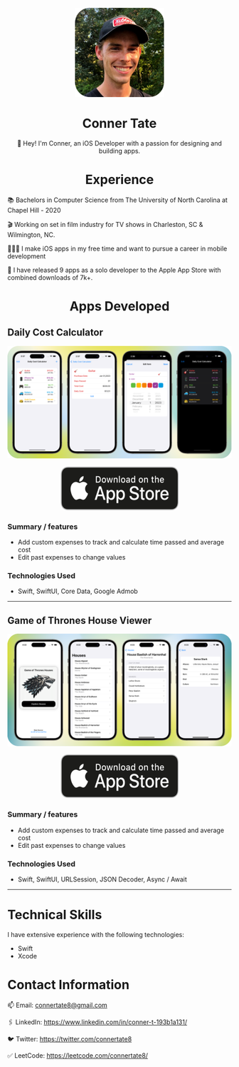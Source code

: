 <p align="center">
  <img src="profile_picture.png" width="200" height="200">
</p>

<h1 align="center">
Conner Tate
</h1>
<p align="center">
👋 Hey! I'm Conner, an iOS Developer with a passion for designing and building apps. 
</p>

<h1 align="center">
Experience
</h1>

📚 Bachelors in Computer Science from The University of North Carolina at Chapel Hill - 2020

🎬 Working on set in film industry for TV shows in Charleston, SC & Wilmington, NC.

👨🏻‍💻 I make iOS apps in my free time and want to pursue a career in mobile development

📱 I have released 9 apps as a solo developer to the Apple App Store with combined downloads of 7k+.


<h1 align="center">
Apps Developed
</h1>


## Daily Cost Calculator 

<p align="center">
  <img src="gradientTest.png" style="max-width: 100%; height: auto;">
</p>

<p align="center">
  <a href="https://apps.apple.com/us/app/daily-cost-calculator/id6443849658">
    <img src="appStore.png" alt="Image" width="270" height="100" style="border-radius:20px;">
  </a>
</p>

### Summary / features
- Add custom expenses to track and calculate time passed and average cost
- Edit past expenses to change values

### Technologies Used
- Swift, SwiftUI, Core Data, Google Admob


***


## Game of Thrones House Viewer 

<p align="center">
  <img src="gotGradient.png" style="max-width: 100%; height: auto;">
</p>

<p align="center">
  <a href="https://apps.apple.com/us/app/daily-cost-calculator/id6443849658">
    <img src="appStore.png" alt="Image" width="270" height="100" style="border-radius:20px;">
  </a>
</p>

### Summary / features
- Add custom expenses to track and calculate time passed and average cost
- Edit past expenses to change values

### Technologies Used
- Swift, SwiftUI, URLSession, JSON Decoder, Async / Await


***


# Technical Skills
I have extensive experience with the following technologies:
- Swift
- Xcode

# Contact Information
  
📫 Email: connertate8@gmail.com

🖇️ LinkedIn: https://www.linkedin.com/in/conner-t-193b1a131/

🐦 Twitter: https://twitter.com/connertate8

✅ LeetCode: https://leetcode.com/connertate8/
